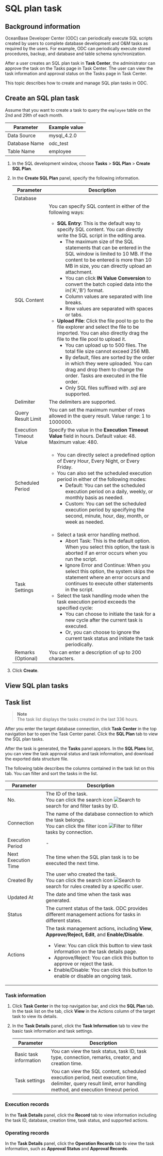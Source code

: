 # SQL plan task

## Background information

OceanBase Developer Center (ODC) can periodically execute SQL scripts created by users to complete database development and O&M tasks as required by the users. For example, ODC can periodically execute stored procedures, backup, and database and table schema synchronization.

After a user creates an SQL plan task in **Task Center**, the administrator can approve the task on the Tasks page in Task Center. The user can view the task information and approval status on the Tasks page in Task Center.

This topic describes how to create and manage SQL plan tasks in ODC.

## Create an SQL plan task

Assume that you want to create a task to query the `employee` table on the 2nd and 29th of each month.

| Parameter | Example value |
| ------ | ------ |
| Data Source | mysql_4.2.0 |
| Database Name | odc_test |
| Table Name | employee |

1. In the SQL development window, choose **Tasks** > **SQL Plan** > **Create SQL Plan**.


2. In the **Create SQL Plan** panel, specify the following information.


   | **Parameter** | **Description** |
   |---------|-----------|
   | Database |
   | SQL Content | You can specify SQL content in either of the following ways:<ul><li> **SQL Entry**: This is the default way to specify SQL content. You can directly write the SQL script in the editing area. <ul><li> The maximum size of the SQL statements that can be entered in the SQL window is limited to 10 MB. If the content to be entered is more than 10 MB in size, you can directly upload an attachment.  </li><li> You can click **IN Value Conversion** to convert the batch copied data into the in('A','B') format.  </li><li> Column values are separated with line breaks.  </li><li> Row values are separated with spaces or tabs.  </li></ul></li><li> **Upload File**: Click the file pool to go to the file explorer and select the file to be imported. You can also directly drag the file to the file pool to upload it. <ul><li> You can upload up to 500 files. The total file size cannot exceed 256 MB.  </li><li> By default, files are sorted by the order in which they were uploaded. You can drag and drop them to change the order. Tasks are executed in the file order.  </li><li> Only SQL files suffixed with .sql are supported.  </li></ul></li></ul> |
   | Delimiter | The delimiters are supported.  |
   | Query Result Limit | You can set the maximum number of rows allowed in the query result. Value range: 1 to 1000000.  |
   | Execution Timeout Value | Specify the value in the **Execution Timeout Value** field in hours. Default value: 48. Maximum value: 480.  |
   | Scheduled Period | <ul><li> You can directly select a predefined option of Every Hour, Every Night, or Every Friday.  </li><li> You can also set the scheduled execution period in either of the following modes:<ul><li> Default: You can set the scheduled execution period on a daily, weekly, or monthly basis as needed.</li><li> Custom: You can set the scheduled execution period by specifying the second, minute, hour, day, month, or week as needed.</li></ul> |
   | Task Settings | <ul><li> Select a task error handling method.<ul><li> Abort Task: This is the default option. When you select this option, the task is aborted if an error occurs when you run the script.  </li><li> Ignore Error and Continue: When you select this option, the system skips the statement where an error occurs and continues to execute other statements in the script. </li></ul> </li><li>Select the task handling mode when the task execution period exceeds the specified cycle:<ul><li>You can choose to initiate the task for a new cycle after the current task is executed. </li><li>Or, you can choose to ignore the current task status and initiate the task periodically. </li></ul></li></ul> |
   | Remarks (Optional) | You can enter a description of up to 200 characters.  |

3. Click **Create**.

## **View SQL plan tasks**

## Task list

> **Note**  
> The task list displays the tasks created in the last 336 hours.

After you enter the target database connection, click **Task Center** in the top navigation bar to open the Task Center panel. Click the **SQL Plan** tab to view the SQL plan tasks.

After the task is generated, the **Tasks** panel appears. In the **SQL Plans** list, you can view the task approval status and task information, and download the exported data structure file.

The following table describes the columns contained in the task list on this tab. You can filter and sort the tasks in the list.

| **Parameter** | **Description** |
|---------|---------|
| No. | The ID of the task. <br>You can click the search icon ![Search](https://help-static-aliyun-doc.aliyuncs.com/assets/img/zh-CN/5526247461/p416691.jpg) to search for and filter tasks by ID.  |
| Connection | The name of the database connection to which the task belongs. <br>You can click the filter icon ![Filter](https://help-static-aliyun-doc.aliyuncs.com/assets/img/zh-CN/0583667361/p352180.jpg) to filter tasks by connection.  |
| Execution Period | - |
| Next Execution Time | The time when the SQL plan task is to be executed the next time.  |
| Created By | The user who created the task. <br>You can click the search icon ![Search](https://help-static-aliyun-doc.aliyuncs.com/assets/img/zh-CN/5526247461/p416691.jpg) to search for rules created by a specific user.  |
| Updated At | The date and time when the task was generated.  |
| Status | The current status of the task. ODC provides different management actions for tasks in different states.  |
| Actions | The task management actions, including **View**, **Approve/Reject, Edit**, and **Enable/Disable**. <ul><li> View: You can click this button to view task information on the task details page.  </li><li> Approve/Reject: You can click this button to approve or reject the task.  </li><li> Enable/Disable: You can click this button to enable or disable an ongoing task.  </li></ul> |

### Task information

1. Click **Task Center** in the top navigation bar, and click the **SQL Plan** tab. In the task list on the tab, click **View** in the Actions column of the target task to view its details.


2. In the **Task Details** panel, click the **Task Information** tab to view the basic task information and task settings.

   | **Parameter** | **Description** |
   |---------|-----------|
   | Basic task information | You can view the task status, task ID, task type, connection, remarks, creator, and creation time.  |
   | Task settings | You can view the SQL content, scheduled execution period, next execution time, delimiter, query result limit, error handling method, and execution timeout period.  |


### Execution records

In the **Task Details** panel, click the **Record** tab to view information including the task ID, database, creation time, task status, and supported actions.

### Operating records

In the **Task Details** panel, click the **Operation Records** tab to view the task information, such as **Approval Status** and **Approval Records**.